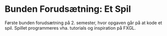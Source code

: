 # Bunden Forudsætning: Et Spil
Første bunden forudsætning på 2. semester, hvor opgaven går på at kode et spil. Spillet programmeres vha. tutorials og inspiration på FXGL.

